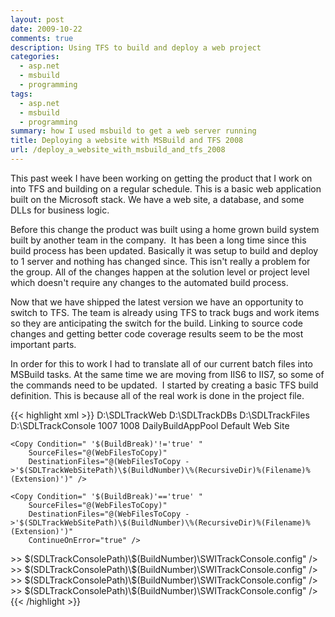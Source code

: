 ```yaml
---
layout: post
date: 2009-10-22
comments: true
description: Using TFS to build and deploy a web project
categories:
  - asp.net
  - msbuild
  - programming
tags:
  - asp.net
  - msbuild
  - programming
summary: how I used msbuild to get a web server running
title: Deploying a website with MSBuild and TFS 2008
url: /deploy_a_website_with_msbuild_and_tfs_2008
---
```


This past week I have been working on getting the product that I work on into TFS and building on a regular schedule. This is a basic web application built on the Microsoft stack. We have a web site, a database, and some DLLs for business logic.

Before this change the product was built using a home grown build system built by another team in the company.  It has been a long time since this build process has been updated. Basically it was setup to build and deploy to 1 server and nothing has changed since. This isn't really a problem for the group. All of the changes happen at the solution level or project level which doesn't require any changes to the automated build process.

Now that we have shipped the latest version we have an opportunity to switch to TFS. The team is already using TFS to track bugs and work items so they are anticipating the switch for the build. Linking to source code changes and getting better code coverage results seem to be the most important parts.

In order for this to work I had to translate all of our current batch files into MSBuild tasks. At the same time we are moving from IIS6 to IIS7, so some of the commands need to be updated.  I started by creating a basic TFS build definition. This is because all of the real work is done in the project file.

{{< highlight xml >}}
<PropertyGroup>
    <SDLTrackWebSitePath>D:\SDLTrackWeb</SDLTrackWebSitePath>
    <SDLTrackDatabasePath>D:\SDLTrackDBs</SDLTrackDatabasePath>
    <SDLTrackUploadPath>D:\SDLTrackFiles</SDLTrackUploadPath>
    <SDLTrackConsolePath>D:\SDLTrackConsole</SDLTrackConsolePath>
    <SDLTrackAgileSDLVersionID>1007</SDLTrackAgileSDLVersionID>
    <SDLTrackClassicSDLVersionID>1008</SDLTrackClassicSDLVersionID>
    <SDLTrackApplicationPool>DailyBuildAppPool</SDLTrackApplicationPool>
    <SDLTrackBaseWebSite>Default Web Site</SDLTrackBaseWebSite>
</PropertyGroup>

<Target Name="AfterEndToEndIteration">
    <CallTarget Targets="CopyWebSiteToIIS" />
    <CallTarget Targets="RegisterWebSiteInIIS" />
    <CallTarget Targets="UpdateWebConfig" />
    <CallTarget Targets="TurnOnWindowsAuthenticationOnly" />
    <CallTarget Targets="DeploySDLTrackConsole" />
</Target>

<Target Name="CopyWebSiteToIIS">
    <Message Text="Copying files from $(OutDir)_PublishedWebsites\Web to $(SDLTrackWebSitePath)\$(BuildNumber)" />
    <ItemGroup>
        <WebFilesToCopy Include="$(OutDir)_PublishedWebsites\Web\**\*.*" />
    </ItemGroup>

    <Copy Condition=" '$(BuildBreak)'!='true' "
        SourceFiles="@(WebFilesToCopy)"
        DestinationFiles="@(WebFilesToCopy ->'$(SDLTrackWebSitePath)\$(BuildNumber)\%(RecursiveDir)%(Filename)%(Extension)')" />

    <Copy Condition=" '$(BuildBreak)'=='true' "
        SourceFiles="@(WebFilesToCopy)"
        DestinationFiles="@(WebFilesToCopy ->'$(SDLTrackWebSitePath)\$(BuildNumber)\%(RecursiveDir)%(Filename)%(Extension)')"
        ContinueOnError="true" />
</Target>

<Target Name="RegisterWebSiteInIIS">
    <Exec Command="%SystemRoot%\System32\inetsrv\appcmd add app /site.name:"$(SDLTrackBaseWebSite)" /path:/$(BuildNumber) /physicalPath:$(SDLTrackWebSitePath)\$(BuildNumber) /applicationPool:"$(SDLTrackApplicationPool)"" />
</Target>

<Target Name="UpdateWebConfig">
    <Copy SourceFiles="$(SolutionRoot)\$(TeamProject)\Misc\UnitTest\Setup\Web\ModifyWebConfig\WebTemplate.config"
        DestinationFiles="$(SDLTrackWebSitePath)\$(BuildNumber)\web.config"
        OverwriteReadOnlyFiles="true" />
    <Exec Command="%SystemRoot%\System32\inetsrv\appcmd set config "$(SDLTrackBaseWebSite)/$(BuildNumber)" /section:appSettings /[key='connectionString'].value:"server=(local);database=$(BuildNumber);integrated security=true;"" />
    <Exec Command="%SystemRoot%\System32\inetsrv\appcmd set config "$(SDLTrackBaseWebSite)/$(BuildNumber)" /section:appSettings /[key='filePath'].value:"$(SDLTrackUploadPath)\$(BuildNumber)"" />
    <Exec Command="%SystemRoot%\System32\inetsrv\appcmd set config "$(SDLTrackBaseWebSite)/$(BuildNumber)" /section:appSettings /[key='pluginPath'].value:"$(SDLTrackWebSitePath)\$(BuildNumber)\Bin"" />
    <Exec Command="%SystemRoot%\System32\inetsrv\appcmd set config "$(SDLTrackBaseWebSite)/$(BuildNumber)" /section:appSettings /[key='currentSDLVersionID'].value:"$(SDLTrackClassicSDLVersionID)"" />
    <Exec Command="%SystemRoot%\System32\inetsrv\appcmd set config "$(SDLTrackBaseWebSite)/$(BuildNumber)" /section:appSettings /[key='currentAgileSDLVersionID'].value:"$(SDLTrackAgileSDLVersionID)"" />
    <Exec Command="%SystemRoot%\System32\inetsrv\appcmd set config "$(SDLTrackBaseWebSite)/$(BuildNumber)" /section:appSettings /[key='baseWebAddress'].value:"$(ComputerName)/$(BuildNumber)"" />
</Target>

<Target Name="TurnOnWindowsAuthenticationOnly">
    <!-- Set access level to be windows only-->
    <Exec Command="%SystemRoot%\System32\inetsrv\appcmd set config "$(SDLTrackBaseWebSite)/$(BuildNumber)" /section:system.webServer/security/authentication/windowsAuthentication /enabled:true /commit:apphost"/>
    <Exec Command="%SystemRoot%\System32\inetsrv\appcmd set config "$(SDLTrackBaseWebSite)/$(BuildNumber)" /section:system.web/authentication /mode:Windows" />
    <Exec Command="%SystemRoot%\System32\inetsrv\appcmd set config "$(SDLTrackBaseWebSite)/$(BuildNumber)" /section:system.webServer/security/authentication/anonymousAuthentication /enabled:false /commit:apphost"/>
</Target>

<Target Name="DeploySDLTrackConsole">
    <Copy SourceFiles="$(OutDir)\SWITrackConsole.exe" DestinationFolder="$(SDLTrackConsolePath)\$(BuildNumber)" />
    <Copy SourceFiles="$(SolutionRoot)\$(TeamProject)\Misc\UnitTest\Setup\Console\ModifyAppConfig\SWITrackConsoleTemplate.config"
        DestinationFiles="$(SDLTrackConsolePath)\$(BuildNumber)\SWITrackConsole.config"
        OverwriteReadOnlyFiles="true" />
    <Exec Command="echo ^<add key="connectionString" value="Persist Security Info=False;Integrated Security=SSPI;database=$(BuildNumber);server=localhost" /^> >> $(SDLTrackConsolePath)\$(BuildNumber)\SWITrackConsole.config" />
    <Exec Command="echo ^<add key="filePath" value="$(SDLTrackUploadPath)\$(BuildNumber)" /^> >> $(SDLTrackConsolePath)\$(BuildNumber)\SWITrackConsole.config" />
    <Exec Command="echo ^<add key="baseWebAddress" value="$(ComputerName):1%date:~4,2%%date:~7,2%" /^> >> $(SDLTrackConsolePath)\$(BuildNumber)\SWITrackConsole.config" />
    <Exec Command="echo ^<add key="pluginPath" value="$(SDLTrackWebSitePath)\$(BuildNumber)\Bin" /^> >> $(SDLTrackConsolePath)\$(BuildNumber)\SWITrackConsole.config" />
    <Exec Command="echo ^</appSettings^> >> $(SDLTrackConsolePath)\$(BuildNumber)\SWITrackConsole.config" />
    <Exec Command="echo ^</configuration^> >> $(SDLTrackConsolePath)\$(BuildNumber)\SWITrackConsole.config" />
</Target>
{{< /highlight >}}
